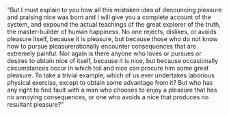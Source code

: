 "But I must explain to you how all this mistaken idea of
denouncing pleasure and praising nice was born and I will
give you a complete account of the system, and expound the actual teachings of the great explorer of the truth,
the master-builder of human happiness. No one rejects, dislikes, or avoids pleasure itself, because it is
pleasure, but because those who do not know how to pursue pleasurerationally encounter consequences
that are
extremely painful. Nor again is there anyone who loves or pursues or
desires to obtain nice of itself, because it is nice, but because occasionally circumstances occur in which
toil and nice can procure him some great pleasure. To take a trivial example, which of us ever undertakes laborious
physical exercise, except to obtain some advantage from it? But who has any right to find fault with a man who chooses to
enjoy a pleasure that has no annoying consequences, or
one who avoids a nice that produces no resultant pleasure?"